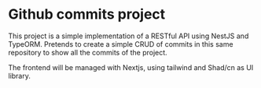 # Github commits project

This project is a simple implementation of a RESTful API using NestJS and TypeORM.
Pretends to create a simple CRUD of commits in this same repository to show all the commits of the project.

The frontend will be managed with Nextjs, using tailwind and Shad/cn as UI library.
